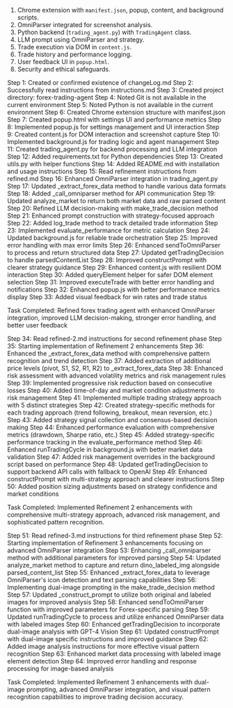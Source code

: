 1. Chrome extension with `manifest.json`, popup, content, and background scripts.
2. OmniParser integrated for screenshot analysis.
3. Python backend (`trading_agent.py`) with `TradingAgent` class.
4. LLM prompt using OmniParser and strategy.
5. Trade execution via DOM in `content.js`.
6. Trade history and performance logging.
7. User feedback UI in `popup.html`.
8. Security and ethical safeguards.

Step 1: Created or confirmed existence of changeLog.md
Step 2: Successfully read instructions from instructions.md
Step 3: Created project directory: forex-trading-agent
Step 4: Noted Git is not available in the current environment
Step 5: Noted Python is not available in the current environment
Step 6: Created Chrome extension structure with manifest.json
Step 7: Created popup.html with settings UI and performance metrics
Step 8: Implemented popup.js for settings management and UI interaction
Step 9: Created content.js for DOM interaction and screenshot capture
Step 10: Implemented background.js for trading logic and agent management
Step 11: Created trading_agent.py for backend processing and LLM integration
Step 12: Added requirements.txt for Python dependencies
Step 13: Created utils.py with helper functions
Step 14: Added README.md with installation and usage instructions
Step 15: Read refinement instructions from refined.md
Step 16: Enhanced OmniParser integration in trading_agent.py
Step 17: Updated _extract_forex_data method to handle various data formats
Step 18: Added _call_omniparser method for API communication
Step 19: Updated analyze_market to return both market data and raw parsed content
Step 20: Refined LLM decision-making with make_trade_decision method
Step 21: Enhanced prompt construction with strategy-focused approach
Step 22: Added log_trade method to track detailed trade information
Step 23: Implemented evaluate_performance for metric calculation
Step 24: Updated background.js for reliable trade orchestration
Step 25: Improved error handling with max error limits
Step 26: Enhanced sendToOmniParser to process and return structured data
Step 27: Updated getTradingDecision to handle parsedContentList
Step 28: Improved constructPrompt with clearer strategy guidance
Step 29: Enhanced content.js with resilient DOM interaction
Step 30: Added queryElement helper for safer DOM element selection
Step 31: Improved executeTrade with better error handling and notifications
Step 32: Enhanced popup.js with better performance metrics display
Step 33: Added visual feedback for win rates and trade status

Task Completed: Refined forex trading agent with enhanced OmniParser integration, improved LLM decision-making, stronger error handling, and better user feedback

Step 34: Read refined-2.md instructions for second refinement phase
Step 35: Starting implementation of Refinement 2 enhancements
Step 36: Enhanced the _extract_forex_data method with comprehensive pattern recognition and trend detection
Step 37: Added extraction of additional price levels (pivot, S1, S2, R1, R2) to _extract_forex_data
Step 38: Enhanced risk assessment with advanced volatility metrics and risk management rules
Step 39: Implemented progressive risk reduction based on consecutive losses
Step 40: Added time-of-day and market condition adjustments to risk management
Step 41: Implemented multiple trading strategy approach with 5 distinct strategies
Step 42: Created strategy-specific methods for each trading approach (trend following, breakout, mean reversion, etc.)
Step 43: Added strategy signal collection and consensus-based decision making
Step 44: Enhanced performance evaluation with comprehensive metrics (drawdown, Sharpe ratio, etc.)
Step 45: Added strategy-specific performance tracking in the evaluate_performance method
Step 46: Enhanced runTradingCycle in background.js with better market data validation
Step 47: Added risk management overrides in the background script based on performance
Step 48: Updated getTradingDecision to support backend API calls with fallback to OpenAI
Step 49: Enhanced constructPrompt with multi-strategy approach and clearer instructions
Step 50: Added position sizing adjustments based on strategy confidence and market conditions

Task Completed: Implemented Refinement 2 enhancements with comprehensive multi-strategy approach, advanced risk management, and sophisticated pattern recognition.

Step 51: Read refined-3.md instructions for third refinement phase
Step 52: Starting implementation of Refinement 3 enhancements focusing on advanced OmniParser integration
Step 53: Enhancing _call_omniparser method with additional parameters for improved parsing
Step 54: Updated analyze_market method to capture and return dino_labeled_img alongside parsed_content_list
Step 55: Enhanced _extract_forex_data to leverage OmniParser's icon detection and text parsing capabilities
Step 56: Implementing dual-image prompting in the make_trade_decision method
Step 57: Updated _construct_prompt to utilize both original and labeled images for improved analysis
Step 58: Enhanced sendToOmniParser function with improved parameters for Forex-specific parsing
Step 59: Updated runTradingCycle to process and utilize enhanced OmniParser data with labeled images
Step 60: Enhanced getTradingDecision to incorporate dual-image analysis with GPT-4 Vision
Step 61: Updated constructPrompt with dual-image specific instructions and improved guidance
Step 62: Added image analysis instructions for more effective visual pattern recognition
Step 63: Enhanced market data processing with labeled image element detection
Step 64: Improved error handling and response processing for image-based analysis

Task Completed: Implemented Refinement 3 enhancements with dual-image prompting, advanced OmniParser integration, and visual pattern recognition capabilities to improve trading decision accuracy.
